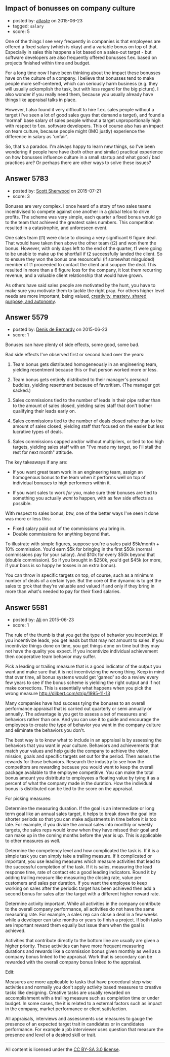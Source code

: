 ## Impact of bonusses on company culture

- posted by: [atlaste](https://stackexchange.com/users/1021317/atlaste) on 2015-06-23
- tagged: `salary`
- score: 5

<p>One of the things I see very frequently in companies is that employees are offered a fixed salary (which is okay) and a variable bonus on top of that. Especially in sales this happens a lot based on a sales-out target - but software developers are also frequently offered bonusses f.ex. based on projects finished within time and budget.</p>

<p>For a long time now I have been thinking about the impact these bonusses have on the culture of a company. I believe that bonusses tend to make people more self-centered, which can seriously harm business (e.g. they will usually ackomplish the task, but with less regard for the big picture). I also wonder if you really need them, because you usually already have things like appraisal talks in place.</p>

<p>However, I also found it very difficult to hire f.ex. sales people without a target (I've seen a lot of good sales guys that demand a target), and found a 'normal' base salary of sales people without a target unproportionally high with respect to f.ex. software developers. This of course also has an impact on team culture, because people might (IMO justly) experience the difference in salary as 'unfair'.</p>

<p>So, that's a paradox. I'm always happy to learn new things, so I've been wondering if people here have (both other and similar) practical experience on how bonusses influence culture in a small startup and what good / bad practices are? Or perhaps there are other ways to solve these issues?</p>



## Answer 5783

- posted by: [Scott Sherwood](https://stackexchange.com/users/975331/scott-sherwood) on 2015-07-21
- score: 3

<p>Bonuses are very complex. I once heard of a story of two sales teams incentivised to compete against one another in a global telco to drive profits. The scheme was very simple, each quarter a fixed bonus would go to the team that achieved the greatest sales numbers. This competition resulted in a catastrophic, and unforeseen event.</p>

<p>One sales team (t1) were close to closing a very significant 6 figure deal. That would have taken then above the other team (t2) and won them the bonus. However, with only days left to the end of the quarter, t1 were going to be unable to make up the shortfall if t2 successfully landed the client. So to ensure they won the bonus one resourceful (if somewhat misguided) member of t1 proceeded to contact the client and scupper the deal. This resulted in more than a 6 figure loss for the company, it lost them recurring revenue, and a valuable client relationship that would have grown. </p>

<p>As others have said sales people are motivated by the hunt, you have to make sure you motivate them to tackle the right pray. For others higher level needs are more important, being valued, <a href="http://www.livethinkdesign.com/what-is-entrepreneurial-leadership/" rel="nofollow">creativity, mastery, shared purpose, and autonomy</a>.</p>



## Answer 5579

- posted by: [Denis de Bernardy](https://stackexchange.com/users/182468/denis-de-bernardy) on 2015-06-23
- score: 1

<p>Bonuses can have plenty of side effects, some good, some bad.</p>

<p>Bad side effects I've observed first or second hand over the years:</p>

<ol>
<li><p>Team bonus gets distributed homogeneously in an engineering team, yielding resentment because this or that person worked more or less.</p></li>
<li><p>Team bonus gets entirely distributed to their manager's personal buddies, yielding resentment because of favoritism. (The manager got sacked.)</p></li>
<li><p>Sales commissions tied to the number of leads in their pipe rather than to the amount of sales closed, yielding sales staff that don't bother qualifying their leads early on.</p></li>
<li><p>Sales commissions tied to the number of deals closed rather than to the amount of sales closed, yielding staff that focused on the easier but less lucrative types of deals.</p></li>
<li><p>Sales commissions capped and/or without multipliers, or tied to too high targets, yielding sales staff with an "I've made my target, so I'll stall the rest for next month" attitude.</p></li>
</ol>

<p>The key takeaways if any are:</p>

<ul>
<li><p>If you want great team work in an engineering team, assign an homogenous bonus to the team when it performs well on top of individual bonuses to high performers within it.</p></li>
<li><p>If you want sales to work <em>for you</em>, make sure their bonuses are tied to something you actually <em>want</em> to happen, with as few side effects as possible.</p></li>
</ul>

<p>With respect to sales bonus, btw, one of the better ways I've seen it done was more or less this:</p>

<ul>
<li>Fixed salary paid out of the commissions you bring in.</li>
<li>Double commissions for anything beyond that.</li>
</ul>

<p>To illustrate with simple figures, suppose you're a sales paid $5k/month + 10% commission. You'd earn $5k for bringing in the first $50k (normal commissions pay for your salary). And $10k for every $50k beyond that (double commission). So if you brought in $250k, you'd get $45k (or more, if your boss is so happy he tosses in an extra bonus).</p>

<p>You can throw in specific targets on top, of course, such as a minimum number of deals of a certain type. But the core of the dynamic is to get the sales to grok that they're valuable and valued if and only if they bring in more than what's needed to pay for their fixed salaries.</p>



## Answer 5581

- posted by: [Ali](https://stackexchange.com/users/2815644/ali) on 2015-06-23
- score: 1

<p>The rule of the thumb is that you get the type of behavior you incentivize. If you incentivize leads, you get leads but that may not amount to sales. If you incentivize things done on time, you get things done on time but they may not have the quality you expect. If you incentivize individual achievement then cooperative team behavior may suffer. </p>

<p>Pick a leading or trailing measure that is a good indicator of the output you want and make sure that it is not incentivizing the wrong thing. Keep in mind that over time, all bonus systems would get 'gamed' so do a review every few years to see if the bonus scheme is yielding the right output and if not make corrections. This is essentially what happens when you pick the wrong measure <a href="http://dilbert.com/strip/1995-11-13" rel="nofollow">http://dilbert.com/strip/1995-11-13</a></p>

<p>Many companies have had success tying the bonuses to an overall performance appraisal that is carried out quarterly or semi annually or annually. The advantage is you get to assess a set of measures and behaviors rather than one. And you can use it to guide and encourage the employees to create the type of behavior you want in the company culture and eliminate the behaviors you don't.</p>

<p>The best way is to know what to include in an appraisal is by assessing the behaviors that you want in your culture. Behaviors and achievements that match your values and help guide the company to achieve the vision, mission, goals and specific targets set out for the period. Then assess the rewards for those behaviors. Research the industry to see how the competitors are rewarding because you would want to keep the overall package available to the employee competitive. You can make the total bonus amount you distribute to employees a floating value by tying it as a percent of what the company made in the duration. How the individual bonus is distributed can be tied to the score on the appraisal.</p>

<p>For picking measures: </p>

<p>Determine the measuring duration. If the goal is an intermediate or long term goal like an annual sales target, it helps to break down the goal into shorter periods so that you can make adjustments in time before it is too late. For example, if you divide the annual sales into monthly or weekly targets, the sales reps would know when they have missed their goal and can make up in the coming months before the year is up. This is applicable to other measures as well. </p>

<p>Determine the competency level and how complicated the task is. If it is a simple task you can simply take a trailing measure. If it complicated or important,  you use leading measures which measure activities that lead to the successful completion of the task. If it is sales, measuring the lead response time, rate of contact etc a good leading indicators. Round it by adding  trailing measure like measuring the closing rate, value per customers and sales per duration. If you want the employee to keep working on sales after the periodic target has been achieved then add a second bonus for sales after the target with a different higher reward rate. </p>

<p>Determine activity important. While all activities in the company contribute to the overall company performance, all activities do not have the same measuring rate. For example, a sales rep can close a deal in a few weeks while a developer can take months or years to finish a project. If both tasks are important reward them equally but issue them when the goal is achieved. </p>

<p>Activities that contribute directly to the bottom line are usually are given a higher priority. These activities can have more frequent measuring durations and rewards like a commission bonus given monthly as well as a company bonus linked to the appraisal. Work that is secondary can be rewarded with the overall company bonus linked to the appraisal.</p>

<p>Edit:</p>

<p>Measures are more applicable to tasks that have procedural step wise activities and normally you don't apply activity based measures to creative tasks like designing. Creative tasks are usually rewarded on accomplishment with a trailing measure such as completion time or under budget. In some cases, the it is related to a external factors such as impact in the company, market performance or client satisfaction. </p>

<p>All appraisals, interviews and assessments use measures to gauge the presence of an expected target trait in candidates or in candidates performance. For example a job interviewer uses  question that measure the presence and level of a desired skill or trait. </p>




---

All content is licensed under the [CC BY-SA 3.0 license](https://creativecommons.org/licenses/by-sa/3.0/).
